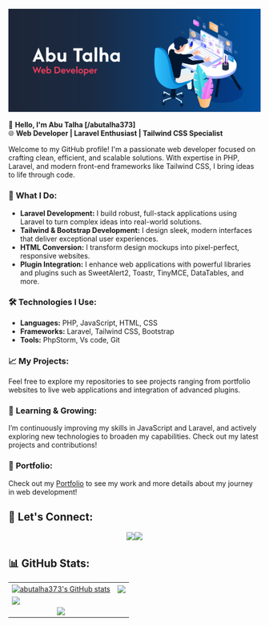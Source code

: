 ![github.com/abutalha373](https://raw.githubusercontent.com/abutalha373/abutalha373/main/bg.png )


👋 **Hello, I'm Abu Talha [/abutalha373]**  
🌐 **Web Developer | Laravel Enthusiast | Tailwind CSS Specialist**

Welcome to my GitHub profile! I'm a passionate web developer focused on crafting clean, efficient, and scalable solutions. With expertise in PHP, Laravel, and modern front-end frameworks like Tailwind CSS, I bring ideas to life through code. 

### 🌟 **What I Do:**
- **Laravel Development:** I build robust, full-stack applications using Laravel to turn complex ideas into real-world solutions.
- **Tailwind & Bootstrap Development:** I design sleek, modern interfaces that deliver exceptional user experiences.
- **HTML Conversion:** I transform design mockups into pixel-perfect, responsive websites.
- **Plugin Integration:** I enhance web applications with powerful libraries and plugins such as SweetAlert2, Toastr, TinyMCE, DataTables, and more.

### 🛠️ **Technologies I Use:**
- **Languages:** PHP, JavaScript, HTML, CSS
- **Frameworks:** Laravel, Tailwind CSS, Bootstrap
- **Tools:** PhpStorm, Vs code, Git

### 📈 **My Projects:**
Feel free to explore my repositories to see projects ranging from portfolio websites to live web applications and integration of advanced plugins.

### 🌱 **Learning & Growing:**
I’m continuously improving my skills in JavaScript and Laravel, and actively exploring new technologies to broaden my capabilities. Check out my latest projects and contributions!

### 🔗 **Portfolio:**
Check out my <a href="https://talha373.netlify.app" target="_blank">Portfolio</a> to see my work and more details about my journey in web development!

## 🤝 **Let's Connect:**
<p align="center"> <a href="https://www.linkedin.com/in/abutalha373/" target="_blank"><img src="https://img.shields.io/badge/linkedin-0077B5.svg?style=for-the-badge&logo=linkedin&logoColor=white"/></a><a href="https://www.fiverr.com/abutalha373" target="_blank"><img src="https://img.shields.io/badge/fiverr-1ac16f.svg?style=for-the-badge&logo=fiverr&logoColor=white"/></a></p>



## 📊 **GitHub Stats:**

<table>
        <tr>
            <td><a href="https://github.com/abutalha373/github-readme-stats"><img align="center"
                        src="https://github-readme-stats.vercel.app/api?username=abutalha373&show_icons=true&include_all_commits=true&theme=dark&hide_border=true"
                        alt="abutalha373's GitHub stats" /></a></td>
            <td><a href="https://github.com/abutalha373/github-readme-stats"><img align="center"
                        src="https://github-readme-stats.vercel.app/api/top-langs/?username=abutalha373&layout=compact&theme=dark&hide_border=true" /></a>
            </td>
        </tr>
        <tr>
            <td colspan="2">
                <a href="https://github.com/abutalha373/github-readme-stats"><img align="center"
                        src="https://github-readme-streak-stats.herokuapp.com/?user=abutalha373&layout=compact&theme=dark&hide_border=true"
                        align="center" style="width: 100%" /></a>
            </td>
        </tr>
        <tr>
            <td colspan="2" style="display: flex; justify-content: center; align-items: center;">
                <img src="https://komarev.com/ghpvc/?username=abutalha373&&style=flat-square" align="center" />
            </td>
        </tr>
    </table>

